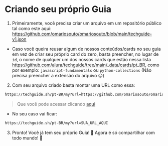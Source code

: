 # Criando seu próprio Guia

1. Primeiramente, você precisa criar um arquivo em um repositório público tal como este aqui: <https://github.com/omariosouto/omariosouto/blob/main/techguide-v1.json>

- Caso você queira reusar algum de nossos conteúdos/cards no seu guia em vez de criar seu próprio card do zero, basta preencher, no lugar de `id`, o nome de qualquer um dos nossos cards que estão nessa lista <https://github.com/alura/techguide/tree/main/_data/cards/pt_BR>, como por exemplo: `javascript-fundamentals` ou `python-collections` (Não precisa preencher a extensão do arquivo 😉)

2. Com seu arquivo criado basta montar uma URL como essa:

```sh
https://techguide.sh/pt-BR/my?url=https://github.com/omariosouto/omariosouto/blob/main/techguide-v1.json
```

> Que você pode acessar clicando [aqui](https://techguide.sh/pt-BR/my?url=https://github.com/omariosouto/omariosouto/blob/main/techguide-v1.json)

- No seu caso vai ficar:

```sh
https://techguide.sh/pt-BR/my?url=SUA_URL_AQUI
```

3. Pronto! Você já tem seu próprio Guia! 🎉 Agora é só compartilhar com todo mundo! 🚀

